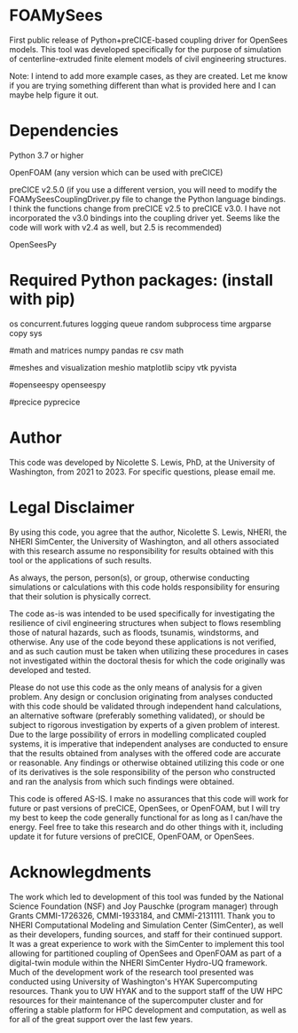 # FOAMySees
First public release of Python+preCICE-based coupling driver for OpenSees models. This tool was developed specifically for the purpose of simulation of centerline-extruded finite element models of civil engineering structures. 

Note: I intend to add more example cases, as they are created. Let me know if you are trying something different than what is provided here and I can maybe help figure it out. 

# Dependencies
Python 3.7 or higher

OpenFOAM (any version which can be used with preCICE)

preCICE v2.5.0 (if you use a different version, you will need to modify the FOAMySeesCouplingDriver.py file to change the Python language bindings. I think the functions change from preCICE v2.5 to preCICE v3.0. I have not incorporated the v3.0 bindings into the coupling driver yet. Seems like the code will work with v2.4 as well, but 2.5 is recommended)

OpenSeesPy 

# Required Python packages: (install with pip)
os
concurrent.futures
logging
queue
random
subprocess
time
argparse
copy
sys

#math and matrices
numpy 
pandas
re
csv
math

#meshes and visualization
meshio
matplotlib
scipy
vtk
pyvista 

#openseespy
openseespy 

#precice
pyprecice

# Author
This code was developed by Nicolette S. Lewis, PhD, at the University of Washington, from 2021 to 2023. For specific questions, please email me.  

# Legal Disclaimer
By using this code, you agree that the author, Nicolette S. Lewis, NHERI, the NHERI SimCenter, the University of Washington, and all others associated with this research assume no responsibility for results obtained with this tool or the applications of such results. 

As always, the person, person(s), or group, otherwise conducting simulations or calculations with this code holds responsibility for ensuring that their solution is physically correct. 

The code as-is was intended to be used specifically for investigating the resilience of civil engineering structures when subject to flows resembling those of natural hazards, such as floods, tsunamis, windstorms, and otherwise. Any use of the code beyond these applications is not verified, and as such caution must be taken when utilizing these procedures in cases not investigated within the doctoral thesis for which the code originally was developed and tested. 

Please do not use this code as the only means of analysis for a given problem. Any design or conclusion originating from analyses conducted with this code should be validated through independent hand calculations, an alternative software (preferably something validated), or should be subject to rigorous investigation by experts of a given problem of interest. Due to the large possibility of errors in modelling complicated coupled systems, it is imperative that independent analyses are conducted to ensure that the results obtained from analyses with the offered code are accurate or reasonable. Any findings or otherwise obtained utilizing this code or one of its derivatives is the sole responsibility of the person who constructed and ran the analysis from which such findings were obtained. 

This code is offered AS-IS. I make no assurances that this code will work for future or past versions of preCICE, OpenSees, or OpenFOAM, but I will try my best to keep the code generally functional for as long as I can/have the energy. Feel free to take this research and do other things with it, including update it for future versions of preCICE, OpenFOAM, or OpenSees.

# Acknowlegdments
The work which led to development of this tool was funded by the National Science Foundation (NSF) and Joy Pauschke (program manager) through Grants CMMI-1726326, CMMI-1933184, and CMMI-2131111. Thank you to NHERI Computational Modeling and Simulation Center (SimCenter), as well as their developers, funding sources, and staff for their continued support. It was a great experience to work with the SimCenter to implement this tool allowing for partitioned coupling of OpenSees and OpenFOAM as part of a digital-twin module within the NHERI SimCenter Hydro-UQ framework. Much of the development work of the research tool presented was conducted using University of Washington's HYAK Supercomputing resources. Thank you to UW HYAK and to the support staff of the UW HPC resources for their maintenance of the supercomputer cluster and for offering a stable platform for HPC development and computation, as well as for all of the great support over the last few years.  
